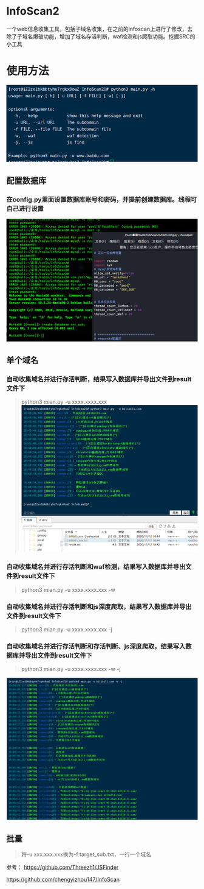 # InfoScan2
一个web信息收集工具，包括子域名收集，在之前的infoscan上进行了修改，去除了子域名爆破功能，增加了域名存活判断，waf检测和js爬取功能。挖掘SRC的小工具
# 使用方法
![img](333.png)

## 配置数据库
### 在config.py里面设置数据库账号和密码，并提前创建数据库。线程可自己进行设置
![img](111.png)
## 单个域名
### 自动收集域名并进行存活判断，结果写入数据库并导出文件到result文件下
> python3 mian.py -u xxxx.xxxx.xxx
![img](222.png)
### 自动收集域名并进行存活判断和waf检测，结果写入数据库并导出文件到result文件下
> python3 mian.py -u xxxx.xxxx.xxx -w
### 自动收集域名并进行存活判断和js深度爬取，结果写入数据库并导出文件到result文件下
> python3 mian.py -u xxxx.xxxx.xxx -j
### 自动收集域名并进行存活判断和存活判断、js深度爬取，结果写入数据库并导出文件到result文件下
> python3 mian.py -u xxxx.xxxx.xxx -w -j

![img](444.png)

## 批量
> 将-u xxx.xxx.xxx换为-f target_sub.txt，一行一个域名

参考：
https://github.com/Threezh1/JSFinder

https://github.com/chengyizhou147/InfoScan
